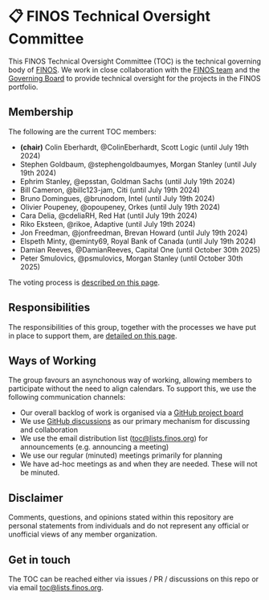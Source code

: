 # 📋  FINOS Technical Oversight Committee

This FINOS Technical Oversight Committee (TOC) is the technical governing body of [FINOS](https://www.finos.org/). We work in close collaboration with the [FINOS team](https://www.finos.org/team) and the [Governing Board](https://www.finos.org/governing-board) to provide technical oversight for the projects in the FINOS portfolio.

## Membership 

The following are the current TOC members:

 - **(chair)** Colin Eberhardt, @ColinEberhardt, Scott Logic (until July 19th 2024)
 - Stephen Goldbaum, @stephengoldbaumyes, Morgan Stanley (until July 19th 2024)
 - Ephrim Stanley, @epsstan, Goldman Sachs (until July 19th 2024)
 - Bill Cameron, @billc123-jam, Citi (until July 19th 2024)
 - Bruno Domingues, @brunodom, Intel (until July 19th 2024)
 - Olivier Poupeney, @opoupeney, Orkes (until July 19th 2024)
 - Cara Delia, @cdeliaRH, Red Hat (until July 19th 2024)
 - Riko Eksteen, @rikoe, Adaptive (until July 19th 2024)
 - Jon Freedman, @jonfreedman, Brevan Howard (until July 19th 2024)
 - Elspeth Minty, @eminty69, Royal Bank of Canada (until July 19th 2024)
 - Damian Reeves, @DamianReeves, Capital One (until October 30th 2025)
 - Peter Smulovics, @psmulovics, Morgan Stanley (until October 30th 2025)
 
The voting process is [described on this page](voting.md).

## Responsibilities

The responsibilities of this group, together with the processes we have put in place to support them, are [detailed on this page](responsibilities.md).

## Ways of Working

The group favours an asynchonous way of working, allowing members to participate without the need to align calendars. To support this, we use the following communication channels:

 - Our overall backlog of work is organised via a [GitHub project board](https://github.com/orgs/finos/projects/39)
 - We use [GitHub discussions](https://github.com/finos/technical-oversight-committee/discussions) as our primary mechanism for discussing and collaboration
 - We use the email distribution list (toc@lists.finos.org) for announcements (e.g. announcing a meeting)
 - We use our regular (minuted) meetings primarily for planning
 - We have ad-hoc meetings as and when they are needed. These will not be minuted.

## Disclaimer

Comments, questions, and opinions stated within this repository are personal statements from individuals and do not represent any official or unofficial views of any member organization.

## Get in touch

The TOC can be reached either via issues / PR / discussions on this repo or via email toc@lists.finos.org.
